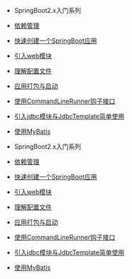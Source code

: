 * SpringBoot2.x入门系列

 * [依赖管理](spring-boot-guide/依赖管理-common.md)
 * [快速创建一个SpringBoot应用](spring-boot-guide/快速创建一个SpringBoot应用-common.md)
 * [引入web模块](spring-boot-guide/引入web模块-common.md)
 * [理解配置文件](spring-boot-guide/理解配置文件-common.md)
 * [应用打包与启动](spring-boot-guide/应用打包与启动-common.md)
 * [使用CommandLineRunner钩子接口](spring-boot-guide/使用CommandLineRunner钩子接口-common.md)
 * [引入jdbc模块与JdbcTemplate简单使用](spring-boot-guide/引入jdbc模块与JdbcTemplate简单使用-common.md)
 * [使用MyBatis](spring-boot-guide/使用MyBatis-common.md)

* SpringBoot2.x入门系列

 * [依赖管理](spring-boot-guide/依赖管理-common.md)
 * [快速创建一个SpringBoot应用](spring-boot-guide/快速创建一个SpringBoot应用-common.md)
 * [引入web模块](spring-boot-guide/引入web模块-common.md)
 * [理解配置文件](spring-boot-guide/理解配置文件-common.md)
 * [应用打包与启动](spring-boot-guide/应用打包与启动-common.md)
 * [使用CommandLineRunner钩子接口](spring-boot-guide/使用CommandLineRunner钩子接口-common.md)
 * [引入jdbc模块与JdbcTemplate简单使用](spring-boot-guide/引入jdbc模块与JdbcTemplate简单使用-common.md)
 * [使用MyBatis](spring-boot-guide/使用MyBatis-common.md)

